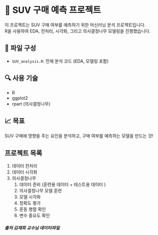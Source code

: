 # 🚙 SUV 구매 예측 프로젝트

이 프로젝트는 SUV 구매 여부를 예측하기 위한 머신러닝 분석 프로젝트입니다.  
R을 사용하여 EDA, 전처리, 시각화, 그리고 의사결정나무 모델링을 진행했습니다.

## 📁 파일 구성
- `SUV_analysis.R`: 전체 분석 코드 (EDA, 모델링 포함)

## 🔍 사용 기술
- R
- ggplot2
- rpart (의사결정나무)

## 📈 목표
SUV 구매에 영향을 주는 요인을 분석하고, 구매 여부를 예측하는 모델을 만드는 것!

## 프로젝트 목록
1. 데이터 전처리
2. 데이터 시각화
3. 의사결정나무
   1) 데이터 준비 (훈련용 데이터 + 테스트용 데이터 )
   2) 의사결정나무 모델 훈련
   3) 모델 시각화
   4) 정확도 평가
   5) 혼동 행렬 확인
   6) 변수 중요도 확인


##### 출처 김재희 교수님 데이터파일
